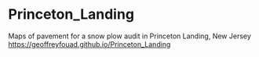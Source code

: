 # Princeton_Landing
Maps of pavement for a snow plow audit in Princeton Landing, New Jersey
https://geoffreyfouad.github.io/Princeton_Landing
